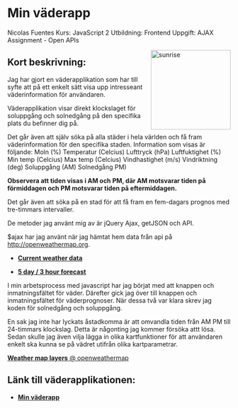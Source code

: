 # Min väderapp

Nicolas Fuentes
Kurs: JavaScript 2
Utbildning: Frontend
Uppgift: AJAX Assignment - Open APIs


<img align="right" width="180" height="auto" src="http://cdn4.iconfinder.com/data/icons/iconsland-weather/PNG/256x256/Sunrise.png" alt="sunrise">


## Kort beskrivning:
Jag har gjort en väderapplikation som har till syfte att på ett enkelt sätt visa upp intresseant väderinformation för användaren.  

Väderapplikation visar direkt klockslaget för soluppgång och solnedgång på den specifika plats du befinner dig på.

Det går även att själv söka på alla städer i hela världen och få fram väderinformation för den specifika staden. Information som visas är följande:
Moln (%)
Temperatur (Celcius) 
Lufttryck (hPa)
Luftfuktighet (%)
Min temp (Celcius)
Max temp (Celcius)
Vindhastighet (m/s)
Vindriktning (deg)
Soluppgång (AM)
Solnedgång PM)


**Observera att tiden visas i AM och PM, där AM motsvarar tiden på förmiddagen och PM motsvarar tiden på eftermiddagen.**

Det går även att söka på en stad för att få fram en fem-dagars prognos med tre-timmars intervaller. 

De metoder jag använt mig av är jQuery Ajax, getJSON och API.

$ajax har jag använt när jag hämtat hem data från api på http://openweathermap.org.

* [**Current weather data**](http://openweathermap.org/current)

* [**5 day / 3 hour forecast**](http://openweathermap.org/forecast5)


I min arbetsprocess med javascript har jag börjat med att knappen och inmatningsfältet för väder. Därefter gick jag över till knappen och inmatningsfältet för väderprognoser. När dessa två var klara skrev jag koden för solnedgång och soluppgång. 

En sak jag inte har lyckats åstadkomma är att omvandla tiden från AM PM till 24-timmars klockslag. Detta är någonting jag kommer försöka attt lösa. Sedan skulle jag även vilja lägga in olika kartfunktioner för att användaren enkelt ska kunna se på vädret utifrån olika kartparametrar.

 [**Weather map layers** @ openweathermap](http://openweathermap.org/api/maps)
 
 
## Länk till väderapplikationen:

* [**Min väderapp**](https://github.com/nicfue/weather/)

